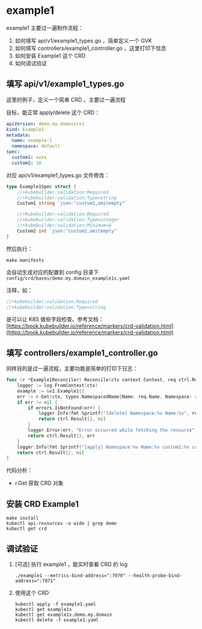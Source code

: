 # example1

example1 主要过一遍制作流程：
1. 如何填写 api/v1/example1_types.go ，简单定义一个 GVK
2. 如何填写 controllers/example1_controller.go ，这里打印下信息
3. 如何安装 Example1 这个 CRD
4. 如何调试验证


## 填写 api/v1/example1_types.go

这里的例子，定义一个简单 CRD ，主要过一遍流程

目标，能正常 apply/delete 这个 CRD：

```yaml
apiVersion: demo.my.domain/v1
kind: Example1
metadata:
  name: example-1
  namespace: default
spec:
  custom1: xxxx
  custom2: 10
```


对应 api/v1/example1_types.go 文件修改：

```go
type Example1Spec struct {
	//+kubebuilder:validation:Required
	//+kubebuilder:validation:Type=string
	Custom1 string `json:"custom1,omitempty"`

	//+kubebuilder:validation:Required
	//+kubebuilder:validation:Type=integer
	//+kubebuilder:validation:Minimum=0
	Custom2 int `json:"custom2,omitempty"`
}
```

然后执行： 
```shell
make manifests
```

会自动生成对应的配置到 config 目录下 `config/crd/bases/demo.my.domain_example1s.yaml`

注释，如：
```go
//+kubebuilder:validation:Required
//+kubebuilder:validation:Type=string
```
是可以让 K8S 做些字段检查。参考文档： [https://book.kubebuilder.io/reference/markers/crd-validation.html](https://book.kubebuilder.io/reference/markers/crd-validation.html)


## 填写 controllers/example1_controller.go


同样目的是过一遍流程，主要功能是简单的打印下日志：

```go
func (r *Example1Reconciler) Reconcile(ctx context.Context, req ctrl.Request) (ctrl.Result, error) {
	logger := log.FromContext(ctx)
	example := &v1.Example1{}
	err := r.Get(ctx, types.NamespacedName{Name: req.Name, Namespace: req.Namespace}, example)
	if err != nil {
		if errors.IsNotFound(err) {
			logger.Info(fmt.Sprintf("[delete] Namespace:%v Name:%v", req.Namespace, req.Name))
			return ctrl.Result{}, nil
		}
		logger.Error(err, "Error occurred while fetching the resource")
		return ctrl.Result{}, err
	}
	logger.Info(fmt.Sprintf("[apply] Namespace:%v Name:%v custom1:%v custom2:%v", example.Namespace, example.Name, example.Spec.Custom1, example.Spec.Custom2))
	return ctrl.Result{}, nil
}
```

代码分析：
- r.Get 获取 CRD 对象


## 安装 CRD Example1

```
make install
kubectl api-resources -o wide | grep demo
kubectl get crd
```


## 调试验证

1. [可选] 执行 example1 ，能实时查看 CRD 的 log
    ```shell
    ./example1 --metrics-bind-address=":7070" --health-probe-bind-address=":7071"
    ```

2. 使用这个 CRD
    ```shell
    kubectl apply -f example1.yaml
    kubectl get example1s
    kubectl get example1s.demo.my.domain
    kubectl delete -f example1.yaml
    ```